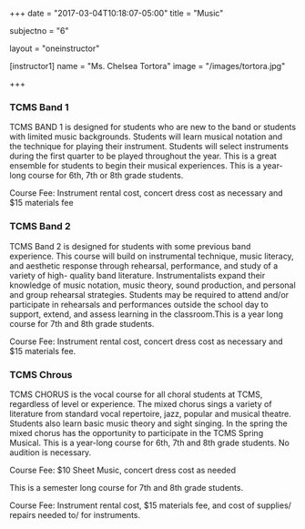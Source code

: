 +++
date = "2017-03-04T10:18:07-05:00"
title = "Music"

subjectno = "6"

layout = "oneinstructor"

[instructor1]
name = "Ms. Chelsea Tortora"
image = "/images/tortora.jpg"

+++

### TCMS Band 1

TCMS BAND 1 is designed for students who are new to the band or students with limited music backgrounds. Students will learn musical notation and the technique for playing their instrument. Students will select instruments during the first quarter to be played throughout the year. This is a great ensemble for students to begin their musical experiences. This is a year-long course for 6th, 7th or 8th grade students.

Course Fee: Instrument rental cost, concert dress cost as necessary and $15 materials fee

### TCMS Band 2

TCMS Band 2 is designed for students with some previous band experience. This course will build on instrumental technique, music literacy, and aesthetic response through rehearsal, performance, and study of a variety of high- quality band literature. Instrumentalists expand their knowledge of music notation, music theory, sound production, and personal and group rehearsal strategies. Students may be required to attend and/or participate in rehearsals and performances outside the school day to support, extend, and assess learning in the classroom.This is a year long course for 7th and 8th grade students.

Course Fee: Instrument rental cost, concert dress cost as necessary and $15 materials fee.

### TCMS Chrous

TCMS CHORUS is the vocal course for all choral students at TCMS, regardless of level or experience. The mixed chorus sings a variety of literature from standard vocal repertoire, jazz, popular and musical theatre. Students also learn basic music theory and sight singing. In the spring the mixed chorus has the opportunity to participate in the TCMS Spring Musical. This is a year-long course for 6th, 7th and 8th grade students. No audition is necessary.

Course Fee: $10 Sheet Music, concert dress cost as needed

This is a semester long course for 7th and 8th grade students.

Course Fee: Instrument rental cost, $15 materials fee, and cost of supplies/ repairs needed to/ for instruments.

